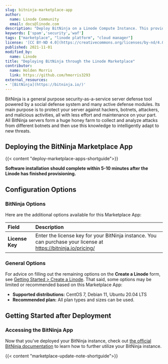 ```yaml
---
slug: bitninja-marketplace-app
author:
  name: Linode Community
  email: docs@linode.com
description: "Deploy BitNinja on a Linode Compute Instance. This provides you with a general purpose security-as-a-service server defense tool powered by a social defense system."
keywords: ['spam','security','waf']
tags: ["marketplace", "linode platform", "cloud manager"]
license: '[CC BY-ND 4.0](https://creativecommons.org/licenses/by-nd/4.0)'
published: 2021-11-01
modified_by:
  name: Linode
title: "Deploying BitNinja through the Linode Marketplace"
contributor:
  name: Holden Morris
  link: https://github.com/hmorris3293
external_resources:
- '[BitNinja](https://bitninja.io/)'
---
```


BitNinja is a general purpose security-as-a-service server defense tool powered by a social defense system and many active defense modules. Its main purpose is to protect your server against hackers, botnets, attackers, and malicious activities, all with less effort and maintenance on your part. All BitNinja servers form a huge honey farm to collect and analyze attacks from different botnets and then use this knowledge to intelligently adapt to new threats.

## Deploying the BitNinja Marketplace App

{{< content "deploy-marketplace-apps-shortguide">}}

**Software installation should complete within 5-10 minutes after the Linode has finished provisioning.**

## Configuration Options

### BitNinja Options

Here are the additional options available for this Marketplace App:

| **Field** | **Description** |
|:--------------|:------------|
| **License Key** | Enter the license key for your BitNinja instance. You can purchase your license at https://bitninja.io/pricing/ |

### General Options

For advice on filling out the remaining options on the **Create a Linode** form, see [Getting Started > Create a Linode](/docs/guides/getting-started/#create-a-linode). That said, some options may be limited or recommended based on this Marketplace App:

- **Supported distributions:** CentOS 7, Debian 11, Ubuntu 20.04 LTS
- **Recommended plan:** All plan types and sizes can be used.

## Getting Started after Deployment

### Accessing the BitNinja App

Now that you’ve deployed your BitNinja instance, check out [the official BitNinja documentation](https://doc.bitninja.io/command_line_interface.html#usage) to learn how to further utilize your BitNinja instance.

{{< content "marketplace-update-note-shortguide">}}